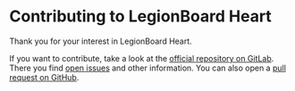 # Contributing to LegionBoard Heart

Thank you for your interest in LegionBoard Heart.

If you want to contribute, take a look at the
[official repository on GitLab](https://gitlab.com/legionboard/heart).
There you find
[open issues](https://gitlab.com/legionboard/heart/issues) and other
information. You can also open a
[pull request on GitHub](https://github.com/legionboard/heart).
